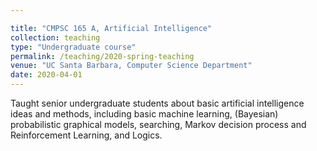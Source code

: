 ```yaml
---

title: "CMPSC 165 A, Artificial Intelligence"
collection: teaching
type: "Undergraduate course"
permalink: /teaching/2020-spring-teaching
venue: "UC Santa Barbara, Computer Science Department"
date: 2020-04-01
---
```


Taught senior undergraduate students about basic artificial intelligence ideas and methods, including basic machine learning, (Bayesian) probabilistic graphical models, searching, Markov decision process and Reinforcement Learning, and Logics. 

<!--


title: "Teaching experience 2"
collection: teaching
type: "Workshop"
permalink: /teaching/2015-spring-teaching-1
venue: "University 1, Department"
date: 2015-01-01
location: "City, Country"


This is a description of a teaching experience. You can use markdown like any other post.

Heading 1
======

Heading 2
======

Heading 3
======

-->
